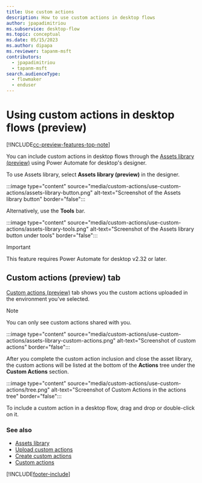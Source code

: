 ```yaml
---
title: Use custom actions 
description: How to use custom actions in desktop flows
author: jpapadimitriou
ms.subservice: desktop-flow
ms.topic: conceptual
ms.date: 05/15/2023
ms.author: dipapa
ms.reviewer: tapanm-msft
contributors:
  - jpapadimitriou
  - tapanm-msft
search.audienceType: 
  - flowmaker
  - enduser
---
```


# Using custom actions in desktop flows (preview)

[!INCLUDE[cc-preview-features-top-note](../includes/cc-preview-features-top-note.md)]

You can include custom actions in desktop flows through the [Assets library (preview)](assets-library.md) using Power Automate for desktop's designer.

To use Assets library, select **Assets library (preview)** in the designer.

:::image type="content" source="media/custom-actions/use-custom-actions/assets-library-button.png" alt-text="Screenshot of the Assets library button" border="false":::

Alternatively, use the **Tools** bar.

:::image type="content" source="media/custom-actions/use-custom-actions/assets-library-tools.png" alt-text="Screenshot of the Assets library button under tools" border="false":::

> [!IMPORTANT]
> This feature requires Power Automate for desktop v2.32 or later.

## Custom actions (preview) tab

[Custom actions (preview)](custom-actions.md) tab shows you the custom actions uploaded in the environment you've selected.

> [!NOTE]
> You can only see custom actions shared with you.

:::image type="content" source="media/custom-actions/use-custom-actions/assets-library-custom-actions.png" alt-text="Screenshot of custom actions" border="false":::

After you complete the custom action inclusion and close the asset library, the custom actions will be listed at the bottom of the **Actions** tree under the **Custom Actions** section.

:::image type="content" source="media/custom-actions/use-custom-actions/tree.png" alt-text="Screenshot of Custom Actions in the actions tree" border="false":::

To include a custom action in a desktop flow, drag and drop or double-click on it.

### See also

- [Assets library ](assets-library.md)
- [Upload custom actions](upload-custom-actions.md)
- [Create custom actions](create-custom-actions.md)
- [Custom actions](custom-actions.md)

[!INCLUDE[footer-include](../includes/footer-banner.md)]